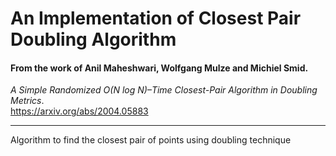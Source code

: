 # An Implementation of Closest Pair Doubling Algorithm

#### From the work of Anil Maheshwari, Wolfgang Mulze and Michiel Smid.  
*A Simple Randomized O(N log N)–Time Closest-Pair Algorithm in Doubling Metrics*.  
https://arxiv.org/abs/2004.05883

- - - - 

Algorithm to find the closest pair of points using doubling technique
